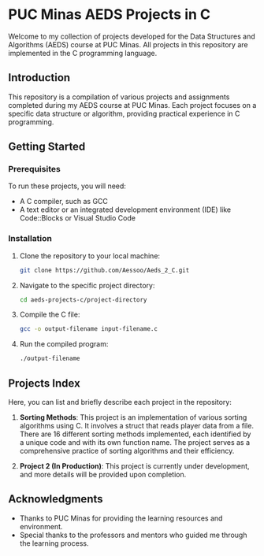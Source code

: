 # PUC Minas AEDS Projects in C

Welcome to my collection of projects developed for the Data Structures and Algorithms (AEDS) course at PUC Minas. All projects in this repository are implemented in the C programming language.

## Introduction

This repository is a compilation of various projects and assignments completed during my AEDS course at PUC Minas. Each project focuses on a specific data structure or algorithm, providing practical experience in C programming.

## Getting Started

### Prerequisites

To run these projects, you will need:

- A C compiler, such as GCC
- A text editor or an integrated development environment (IDE) like Code::Blocks or Visual Studio Code

### Installation

1. Clone the repository to your local machine:
   ```sh
   git clone https://github.com/Aessoo/Aeds_2_C.git
2. Navigate to the specific project directory:
   ```sh
   cd aeds-projects-c/project-directory
3. Compile the C file:
   ```sh
   gcc -o output-filename input-filename.c
4. Run the compiled program:
   ```sh
   ./output-filename
   
## Projects Index

Here, you can list and briefly describe each project in the repository:

1. **Sorting Methods**: This project is an implementation of various sorting algorithms using C. It involves a struct that reads player data from a file. There are 16 different sorting methods implemented, each identified by a unique code and with its own function name. The project serves as a comprehensive practice of sorting algorithms and their efficiency.

2. **Project 2 (In Production)**: This project is currently under development, and more details will be provided upon completion.

## Acknowledgments

- Thanks to PUC Minas for providing the learning resources and environment.
- Special thanks to the professors and mentors who guided me through the learning process.
